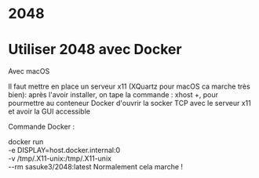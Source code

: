 # 2048
 
# Utiliser 2048 avec Docker
Avec macOS

Il faut mettre en place un serveur x11 (XQuartz pour macOS ca marche très bien):
après l'avoir installer, on tape la commande :
xhost +, 
pour pourmettre au conteneur Docker d'ouvrir la socker TCP avec le serveur x11 et avoir la GUI accessible

Commande Docker :

docker run \
  -e DISPLAY=host.docker.internal:0 \
  -v /tmp/.X11-unix:/tmp/.X11-unix \
  --rm sasuke3/2048:latest
 Normalement cela marche !

